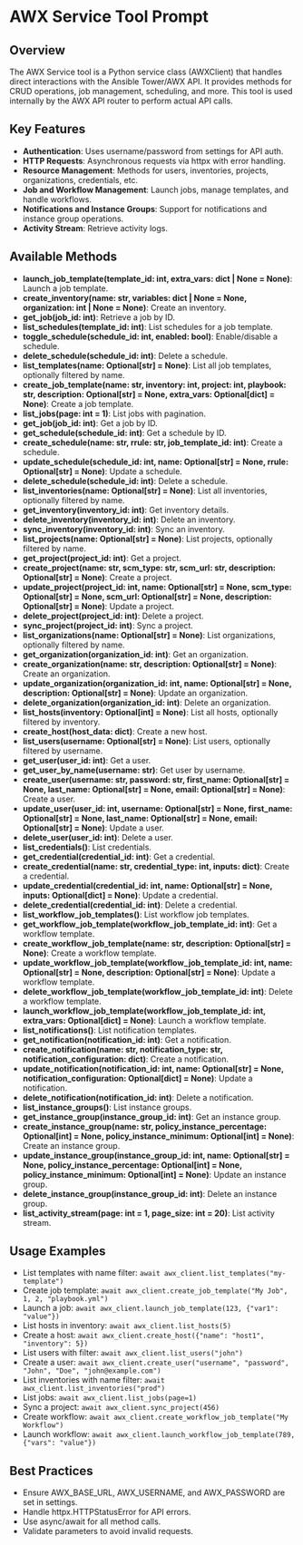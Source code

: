 # AWX Service Tool Prompt

## Overview
The AWX Service tool is a Python service class (AWXClient) that handles direct interactions with the Ansible Tower/AWX API. It provides methods for CRUD operations, job management, scheduling, and more. This tool is used internally by the AWX API router to perform actual API calls.

## Key Features
- **Authentication**: Uses username/password from settings for API auth.
- **HTTP Requests**: Asynchronous requests via httpx with error handling.
- **Resource Management**: Methods for users, inventories, projects, organizations, credentials, etc.
- **Job and Workflow Management**: Launch jobs, manage templates, and handle workflows.
- **Notifications and Instance Groups**: Support for notifications and instance group operations.
- **Activity Stream**: Retrieve activity logs.

## Available Methods
- **launch_job_template(template_id: int, extra_vars: dict | None = None)**: Launch a job template.
- **create_inventory(name: str, variables: dict | None = None, organization: int | None = None)**: Create an inventory.
- **get_job(job_id: int)**: Retrieve a job by ID.
- **list_schedules(template_id: int)**: List schedules for a job template.
- **toggle_schedule(schedule_id: int, enabled: bool)**: Enable/disable a schedule.
- **delete_schedule(schedule_id: int)**: Delete a schedule.
- **list_templates(name: Optional[str] = None)**: List all job templates, optionally filtered by name.
- **create_job_template(name: str, inventory: int, project: int, playbook: str, description: Optional[str] = None, extra_vars: Optional[dict] = None)**: Create a job template.
- **list_jobs(page: int = 1)**: List jobs with pagination.
- **get_job(job_id: int)**: Get a job by ID.
- **get_schedule(schedule_id: int)**: Get a schedule by ID.
- **create_schedule(name: str, rrule: str, job_template_id: int)**: Create a schedule.
- **update_schedule(schedule_id: int, name: Optional[str] = None, rrule: Optional[str] = None)**: Update a schedule.
- **delete_schedule(schedule_id: int)**: Delete a schedule.
- **list_inventories(name: Optional[str] = None)**: List all inventories, optionally filtered by name.
- **get_inventory(inventory_id: int)**: Get inventory details.
- **delete_inventory(inventory_id: int)**: Delete an inventory.
- **sync_inventory(inventory_id: int)**: Sync an inventory.
- **list_projects(name: Optional[str] = None)**: List projects, optionally filtered by name.
- **get_project(project_id: int)**: Get a project.
- **create_project(name: str, scm_type: str, scm_url: str, description: Optional[str] = None)**: Create a project.
- **update_project(project_id: int, name: Optional[str] = None, scm_type: Optional[str] = None, scm_url: Optional[str] = None, description: Optional[str] = None)**: Update a project.
- **delete_project(project_id: int)**: Delete a project.
- **sync_project(project_id: int)**: Sync a project.
- **list_organizations(name: Optional[str] = None)**: List organizations, optionally filtered by name.
- **get_organization(organization_id: int)**: Get an organization.
- **create_organization(name: str, description: Optional[str] = None)**: Create an organization.
- **update_organization(organization_id: int, name: Optional[str] = None, description: Optional[str] = None)**: Update an organization.
- **delete_organization(organization_id: int)**: Delete an organization.
- **list_hosts(inventory: Optional[int] = None)**: List all hosts, optionally filtered by inventory.
- **create_host(host_data: dict)**: Create a new host.
- **list_users(username: Optional[str] = None)**: List users, optionally filtered by username.
- **get_user(user_id: int)**: Get a user.
- **get_user_by_name(username: str)**: Get user by username.
- **create_user(username: str, password: str, first_name: Optional[str] = None, last_name: Optional[str] = None, email: Optional[str] = None)**: Create a user.
- **update_user(user_id: int, username: Optional[str] = None, first_name: Optional[str] = None, last_name: Optional[str] = None, email: Optional[str] = None)**: Update a user.
- **delete_user(user_id: int)**: Delete a user.
- **list_credentials()**: List credentials.
- **get_credential(credential_id: int)**: Get a credential.
- **create_credential(name: str, credential_type: int, inputs: dict)**: Create a credential.
- **update_credential(credential_id: int, name: Optional[str] = None, inputs: Optional[dict] = None)**: Update a credential.
- **delete_credential(credential_id: int)**: Delete a credential.
- **list_workflow_job_templates()**: List workflow job templates.
- **get_workflow_job_template(workflow_job_template_id: int)**: Get a workflow template.
- **create_workflow_job_template(name: str, description: Optional[str] = None)**: Create a workflow template.
- **update_workflow_job_template(workflow_job_template_id: int, name: Optional[str] = None, description: Optional[str] = None)**: Update a workflow template.
- **delete_workflow_job_template(workflow_job_template_id: int)**: Delete a workflow template.
- **launch_workflow_job_template(workflow_job_template_id: int, extra_vars: Optional[dict] = None)**: Launch a workflow template.
- **list_notifications()**: List notification templates.
- **get_notification(notification_id: int)**: Get a notification.
- **create_notification(name: str, notification_type: str, notification_configuration: dict)**: Create a notification.
- **update_notification(notification_id: int, name: Optional[str] = None, notification_configuration: Optional[dict] = None)**: Update a notification.
- **delete_notification(notification_id: int)**: Delete a notification.
- **list_instance_groups()**: List instance groups.
- **get_instance_group(instance_group_id: int)**: Get an instance group.
- **create_instance_group(name: str, policy_instance_percentage: Optional[int] = None, policy_instance_minimum: Optional[int] = None)**: Create an instance group.
- **update_instance_group(instance_group_id: int, name: Optional[str] = None, policy_instance_percentage: Optional[int] = None, policy_instance_minimum: Optional[int] = None)**: Update an instance group.
- **delete_instance_group(instance_group_id: int)**: Delete an instance group.
- **list_activity_stream(page: int = 1, page_size: int = 20)**: List activity stream.

## Usage Examples
- List templates with name filter: `await awx_client.list_templates("my-template")`
- Create job template: `await awx_client.create_job_template("My Job", 1, 2, "playbook.yml")`
- Launch a job: `await awx_client.launch_job_template(123, {"var1": "value"})`
- List hosts in inventory: `await awx_client.list_hosts(5)`
- Create a host: `await awx_client.create_host({"name": "host1", "inventory": 5})`
- List users with filter: `await awx_client.list_users("john")`
- Create a user: `await awx_client.create_user("username", "password", "John", "Doe", "john@example.com")`
- List inventories with name filter: `await awx_client.list_inventories("prod")`
- List jobs: `await awx_client.list_jobs(page=1)`
- Sync a project: `await awx_client.sync_project(456)`
- Create workflow: `await awx_client.create_workflow_job_template("My Workflow")`
- Launch workflow: `await awx_client.launch_workflow_job_template(789, {"vars": "value"})`

## Best Practices
- Ensure AWX_BASE_URL, AWX_USERNAME, and AWX_PASSWORD are set in settings.
- Handle httpx.HTTPStatusError for API errors.
- Use async/await for all method calls.
- Validate parameters to avoid invalid requests.